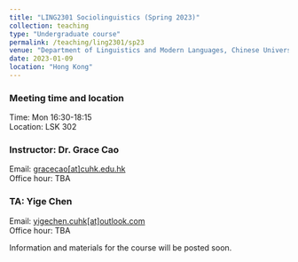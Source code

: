 ```yaml
---
title: "LING2301 Sociolinguistics (Spring 2023)"
collection: teaching
type: "Undergraduate course"
permalink: /teaching/ling2301/sp23
venue: "Department of Linguistics and Modern Languages, Chinese University of Hong Kong"
date: 2023-01-09
location: "Hong Kong"
---
```


### Meeting time and location
Time: Mon 16:30-18:15 \
Location: LSK 302

### Instructor: Dr. Grace Cao
Email: [gracecao\[at\]cuhk.edu.hk](mailto:gracecao@cuhk.edu.hk) \
Office hour: TBA 

### TA: Yige Chen
Email: [yigechen.cuhk\[at\]outlook.com](mailto:yigechen.cuhk@outlook.com) \
Office hour: TBA 

Information and materials for the course will be posted soon. 

<!--
Heading 1
======

Heading 2
======

Heading 3
======
-->
